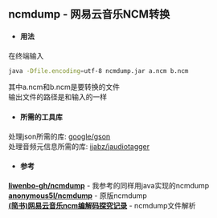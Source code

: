 ## ncmdump - 网易云音乐NCM转换

* #### 用法

在终端输入

```bash
java -Dfile.encoding=utf-8 ncmdump.jar a.ncm b.ncm
```

其中a.ncm和b.ncm是要转换的文件  
输出文件的路径是和输入的一样

* #### 所需的工具库

处理json所需的库: [google/gson](https://github.com/google/gson)   
处理音频元信息所需的库: [ijabz/jaudiotagger](https://bitbucket.org/ijabz/jaudiotagger/src/master/)

* #### 参考

[**liwenbo-gh/ncmdump**](https://github.com/liwenbo-gh/ncmdump) - 我参考的同样用java实现的ncmdump  
[**anonymous5l/ncmdump**](https://github.com/anonymous5l/ncmdump) - 原版ncmdump  
[**(简书)网易云音乐ncm编解码探究记录**](https://www.jianshu.com/p/ec5977ef383a) - ncmdump文件解析
